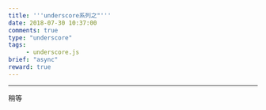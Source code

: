 ```yaml
---
title: '''underscore系列之"'''
date: 2018-07-30 10:37:00
comments: true
type: "underscore"
tags:
     - underscore.js
brief: "async"
reward: true
---
```


***
稍等
